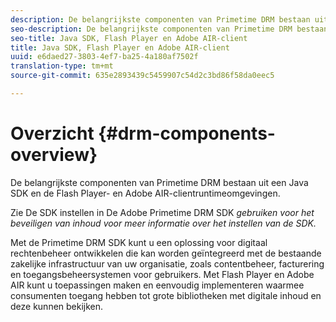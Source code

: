 ```yaml
---
description: De belangrijkste componenten van Primetime DRM bestaan uit een Java SDK en de Flash Player- en Adobe AIR-clientruntimeomgevingen.
seo-description: De belangrijkste componenten van Primetime DRM bestaan uit een Java SDK en de Flash Player- en Adobe AIR-clientruntimeomgevingen.
seo-title: Java SDK, Flash Player en Adobe AIR-client
title: Java SDK, Flash Player en Adobe AIR-client
uuid: e6daed27-3803-4ef7-ba25-4a180af7502f
translation-type: tm+mt
source-git-commit: 635e2893439c5459907c54d2c3bd86f58da0eec5

---
```



# Overzicht {#drm-components-overview}

De belangrijkste componenten van Primetime DRM bestaan uit een Java SDK en de Flash Player- en Adobe AIR-clientruntimeomgevingen.

Zie De SDK instellen in De Adobe Primetime DRM SDK *gebruiken voor het beveiligen van inhoud voor meer informatie over het instellen van de SDK.*

Met de Primetime DRM SDK kunt u een oplossing voor digitaal rechtenbeheer ontwikkelen die kan worden geïntegreerd met de bestaande zakelijke infrastructuur van uw organisatie, zoals contentbeheer, facturering en toegangsbeheersystemen voor gebruikers. Met Flash Player en Adobe AIR kunt u toepassingen maken en eenvoudig implementeren waarmee consumenten toegang hebben tot grote bibliotheken met digitale inhoud en deze kunnen bekijken.
